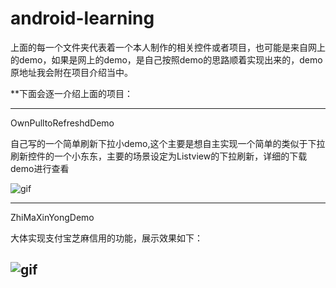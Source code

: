 # android-learning

上面的每一个文件夹代表着一个本人制作的相关控件或者项目，也可能是来自网上的demo，如果是网上的demo，是自己按照demo的思路顺着实现出来的，demo原地址我会附在项目介绍当中。

**下面会逐一介绍上面的项目：


------
OwnPulltoRefreshdDemo
  
  自己写的一个简单刷新下拉小demo,这个主要是想自主实现一个简单的类似于下拉刷新控件的一个小东东，主要的场景设定为Listview的下拉刷新，详细的下载demo进行查看
  
  ![gif](https://github.com/JerryChan123/raw/blob/master/zzz.gif)
  
------
ZhiMaXinYongDemo

  大体实现支付宝芝麻信用的功能，展示效果如下：
  
   ![gif](https://github.com/JerryChan123/raw/blob/master/zhima.gif)
-----
